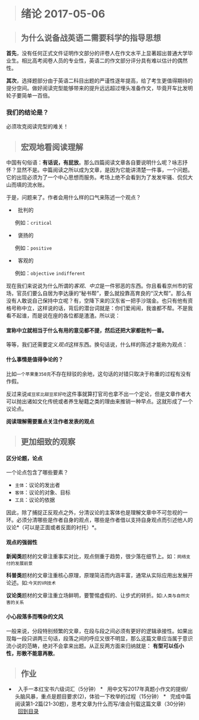 ># 绪论          2017-05-06


>## 为什么说备战英语二需要科学的指导思想

**首先**，没有任何正式文件证明作文部分的评卷人在作文水平上显著超出普通大学毕业生。相比高考阅卷人员的专业性，英语二的作文部分评分具有难以估计的偶然性。

**其次**，选择题部分由于英语二科目出题的严谨性逐年提高，给了考生更值得期待的提分空间。做好阅读完型能够带来的提升远远超过埋头准备作文，毕竟开车比发明轮子要简单一百倍。

### 我们的结论是？
必须攻克阅读完型的难关！



>## 宏观地看阅读理解

中国有句俗语：**有话说，有屁放**。那么四篇阅读文章各自要说明什么呢？咏志抒怀？显然不是。中篇阅读之所以成为文章，是因为它能讲清楚一件事，一个问题。它的出现必须为了一个中心思想而服务。考场上绝不会看到为了发发牢骚、侃侃大山而填的流水账。

于是，问题来了。作者会用什么样的口气来陈述一个观点？
*   批判的

    例如：`critical`
*   褒扬的

    例如：`positive`
*   客观的

    例如：`objective` `indifferent`

现在我们来说说为什么所谓的*客观*、*中立*是一件邪恶的东西。你且看看京州市的官场，官员们要么自居为李达康的“秘书帮”，要么就投靠高育良的“汉大帮”。那么有没有人敢说自己保持中立呢？有，空降下来的汉东省一把手沙瑞金。也只有他有资格号称中立，这样说的话，背后的潜台词就是：你们爱闹闹，我谁都不帮。不是我看不起谁，而是说在座的各位都是渣渣。所以说：
#### 宣称中立就相当于什么有用的意见都不提，然后还把大家都批判一番。


等等，我们还需要定义*观点*这样东西。换句话说，什么样的陈述才能称为观点：
#### 什么事情是值得争论的？

比如`一个苹果重350克`不存在辩驳的余地，这句话的对错只取决于称重的过程有没有作假。

反过来说`咸豆浆比甜豆浆好吃`这件事就算打官司也拿不出一个定论，但是文章作者大可以抛出诸如文化传统或者养生秘籍之类的理由来推销一种早点。这就形成了一个议论点。

**阅读理解需要重点关注作者发表的观点**

>## 更加细致的观察

#### 区分论题，论点

一个论点包含了哪些要素？
* `主体`：议论的发出者
* `客体`：议论的对象、目标
* `工具`：议论的依据

因此，除了捕捉正反观点之外，分清议论的主客体也是理解文章中不可忽视的一环。必须分清哪些是作者自身的观点，哪些是作者借以支持自身观点而引述他人的议论*（可以是正面或者反面的衬托）*。

#### 观点的强弱性

**新闻类**题材的文章注重事实对比，观点侧重于趋势，很少落在细节上。如：`网络支付的发展前景`

**科普类**题材的文章注重核心原理，原理简洁而内涵丰富，通常从实际应用出发展开论述。如:`今天的VR技术`

**议论类**题材的文章注重立场鲜明，要警惕虚假的、让步式的转折。如:`人类与自然灾害的关系`

#### 小心段落多而嘴杂的文风

一般来说，分段特别频繁的文章，在段与段之间必须有更好的逻辑承接性。如果出现每一段只讲两三句话，段落之间的呼应又很不明显，那么这篇文章应当属于意识流小说的范畴，绝对不会拿来出题。从正反两方面来归纳就是： **有型可以任小性，形散不能意再散**。

>## 作业

*   入手一本红宝书六级词汇（5分钟）
*   用中文写2017年真题小作文的提纲/头脑风暴，重点是题目要求(2)，体验一下枚举的过程（15分钟）
*   完成中篇阅读第1-2篇(21-30题)，思考文章为什么而写/谁会刊载这篇文章（30分钟）
    
[回到目录](https://github.com/Comac123/EN666/blob/master/README.md)
